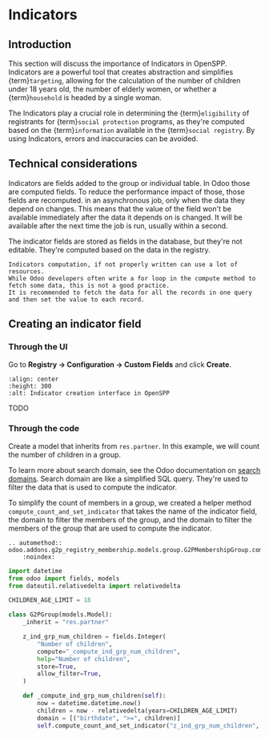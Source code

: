 # Indicators

## Introduction

This section will discuss the importance of Indicators in OpenSPP. Indicators are a powerful tool that creates abstraction and simplifies {term}`targeting`, allowing for the calculation of the number of children under 18 years old, the number of elderly women, or whether a {term}`household` is headed by a single woman.

The Indicators play a crucial role in determining the {term}`eligibility` of registrants for {term}`social protection` programs, as they're computed based on the {term}`information` available in the {term}`social registry`. By using Indicators, errors and inaccuracies can be avoided.

## Technical considerations

Indicators are fields added to the group or individual table. In Odoo those are computed fields. To reduce the performance impact of those, those fields are recomputed. in an asynchronous job, only when the data they depend on changes. This means that the value of the field won't be available immediately after the data it depends on is changed. It will be available after the next time the job is run, usually within a second.

The indicator fields are stored as fields in the database, but they're not editable. They're computed based on the data in the registry.

```{note}
Indicators computation, if not properly written can use a lot of resources.
While Odoo developers often write a for loop in the compute method to fetch some data, this is not a good practice.
It is recommended to fetch the data for all the records in one query and then set the value to each record.

```

## Creating an indicator field

### Through the UI

Go to **Registry → Configuration → Custom Fields** and click **Create**.

```{figure} indicators/indicator-1.png
:align: center
:height: 300
:alt: Indicator creation interface in OpenSPP
```

TODO

### Through the code

Create a model that inherits from `res.partner`. In this example, we will count the number of children in a group.

To learn more about search domain, see the Odoo documentation on [search domains](https://www.odoo.com/documentation/17.0/developer/reference/backend/orm.html#search-domains).
Search domain are like a simplified SQL query. They're used to filter the data that is used to compute the indicator.

To simplify the count of members in a group, we created a helper method `compute_count_and_set_indicator` that takes the name of the indicator field, the domain to filter the members of the group, and the domain to filter the members of the group that are used to compute the indicator.

```{eval-rst}
.. automethod:: odoo.addons.g2p_registry_membership.models.group.G2PMembershipGroup.compute_count_and_set_indicator
    :noindex:
```

```python
import datetime
from odoo import fields, models
from dateutil.relativedelta import relativedelta

CHILDREN_AGE_LIMIT = 18

class G2PGroup(models.Model):
    _inherit = "res.partner"

    z_ind_grp_num_children = fields.Integer(
        "Number of children",
        compute="_compute_ind_grp_num_children",
        help="Number of children",
        store=True,
        allow_filter=True,
    )

    def _compute_ind_grp_num_children(self):
        now = datetime.datetime.now()
        children = now - relativedelta(years=CHILDREN_AGE_LIMIT)
        domain = [("birthdate", ">=", children)]
        self.compute_count_and_set_indicator("z_ind_grp_num_children", None, domain)

```
